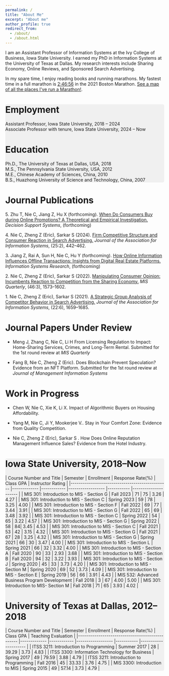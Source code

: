 ```yaml
---
permalink: /
title: "About Me"
excerpt: "About me"
author_profile: true
redirect_from: 
  - /about/
  - /about.html
---
```


I am an Assistant Professor of Information Systems at the Ivy College of Business, Iowa State University. I earned my PhD in Information Systems at the University of Texas at Dallas. My research interests include Sharing Economy, Online Reviews, and Sponsored Search Advertising.

In my spare time, I enjoy reading books and running marathons. My fastest time in a full marathon is [2:46:56](https://boston.r.mikatiming.com/2021/?content=detail&fpid=search&pid=search&idp=9TGHS6FF144A69&lang=EN_CAP&event=R&event_main_group=runner&pidp=start&search%5Bname%5D=Nie&search%5Bfirstname%5D=Cheng&search_event=R#) in the 2021 Boston Marathon. [See a map of all the places I've run a Marathon!](/marathon).

<!-- <p style="text-decoration:underline;"><a href="/marathonmap">See a map of all the places I've run a Marathon!</a></p> -->

<div style="background-color: #f0f0f0; padding: 0px; border-radius: 5px;" markdown="1">

# Employment

Assistant Professor, Iowa State University, 2018 – 2024  
Associate Professor with tenure, Iowa State University, 2024 – Now  

# Education

Ph.D., The University of Texas at Dallas, USA, 2018  
M.S., The Pennsylvania State University, USA, 2012  
M.E., Chinese Academy of Sciences, China, 2010  
B.S., Huazhong University of Science and Technology, China, 2007  

</div>

# Journal Publications


<!-- Use APA 7th edition format -->


5\. Zhu T, Nie C, Jiang Z, Hu X (forthcoming). [When Do Consumers Buy during Online Promotions? A Theoretical and Empirical Investigation.](https://doi.org/10.1016/j.dss.2024.114233) _Decision Support Systems_, (forthcoming)

4\. Nie C, Zheng Z (Eric), Sarkar S (2024). [Firm Competitive Structure and Consumer Reaction in Search Advertising.](https://doi.org/10.17705/1jais.00835) _Journal of the Association for Information Systems_, (25:2), 442–462.

<!-- https://aisel.aisnet.org/jais_preprints/107/ -->
<!-- https://papers.ssrn.com/sol3/papers.cfm?abstract_id=4499361 -->
<!-- 10.17705/1jais.00835 -->


3\. Jiang Z, Rai A, Sun H, Nie C, Hu Y (forthcoming). [How Online Information Influences Offline Transactions: Insights from Digital Real Estate Platforms.](https://doi.org/10.1287/isre.2020.0658) _Information Systems Research_, (forthcoming)

2\. Nie C, Zheng Z (Eric), Sarkar S (2022). [Manipulating Consumer Opinion: Incumbents Reaction to Competition from the Sharing Economy.](https://doi.org/10.25300/MISQ/2022/15666) _MIS Quarterly_, (46:3), 1573–1602. 
<!-- [![PDF](https://img.shields.io/badge/PDF-green.svg)](/files/review_manipulation.pdf) [![Video](https://img.shields.io/badge/Video-orange.svg)](https://youtu.be/4LRscKwr4Fw) -->

1\. Nie C, Zheng Z (Eric), Sarkar S (2021). [A Strategic Group Analysis of Competitor Behavior in Search Advertising.](https://doi.org/10.17705/1jais.00710) _Journal of the Association for Information Systems_, (22:6), 1659–1685. 
<!-- [![PDF](https://img.shields.io/badge/PDF-green.svg)](/files/sponsored_search.pdf) -->

# Journal Papers Under Review

- Meng J, Zhang C, Nie C, Li H  From Licensing Regulation to Impact: Home-Sharing Services, Crimes, and Long-Term Rental. Submitted for the 1st round review at _MIS Quarterly_

- Fang B, Nie C, Zheng Z (Eric). Does Blockchain Prevent Speculation? Evidence from an NFT Platform. Submitted for the 1st round review at _Journal of Management Information Systems_


# Work in Progress

- Chen W, Nie C, Xie K, Li X. Impact of Algorithmic Buyers on Housing Affordability.

- Yang M, Nie C, Ji Y, Mookerjee V.. Stay in Your Comfort Zone: Evidence from Quality Competition.

- Nie C, Zheng Z (Eric), Sarkar S . How Does Online Reputation Management Influence Sales? Evidence from the Hotel Industry.
    

<div style="background-color: #f0f0f0; padding: 0px; border-radius: 5px;" markdown="1">

# Iowa State University, 2018–Now

<!-- 2019 Spring to 2021 spring, only overall course rating, instead of instructor rating, is available. -->
<!-- | MIS 301: Introduction to MIS - Section G | Spring 2022 |  | | | | -->

| Course Number and Title | Semester | Enrollment | Response Rate(%) | Class GPA | Instructor Rating |
|------------------------------------------------ |------------- |------------ |------------------ |-----------
|--------------------- |
| MIS 301: Introduction to MIS - Section G | Fall 2023 | 71 | 75 | 3.26 | 4.27 |
| MIS 301: Introduction to MIS - Section C | Spring 2023 | 59 | 78 | 3.25 | 4.00 |
| MIS 301: Introduction to MIS - Section F | Fall 2022 | 69 | 77 | 3.44 | 3.91 |
| MIS 301: Introduction to MIS - Section G | Fall 2022 | 65 | 69 | 3.48 | 3.92 |
| MIS 301: Introduction to MIS - Section C | Spring 2022 | 54 | 65 | 3.22 | 4.57 |
| MIS 301: Introduction to MIS - Section G | Spring 2022 | 58 | 84| 3.45 | 4.53 |
| MIS 301: Introduction to MIS - Section C | Fall 2021 | 53 | 42 | 3.15 | 4.32 |
| MIS 301: Introduction to MIS - Section G | Fall 2021 | 67 | 28 | 3.25 | 4.32 |
| MIS 301: Introduction to MIS - Section G | Spring 2021 | 66 | 30 | 3.47 | 4.00 |
| MIS 301: Introduction to MIS - Section L | Spring 2021 | 66 | 32 | 3.32 | 4.00 |
| MIS 301: Introduction to MIS - Section A | Fall 2020 | 90 | 33 | 2.93 | 3.68 |
| MIS 301: Introduction to MIS - Section B | Fall 2020 | 94 | 32 | 3.22 | 3.93 |
| MIS 301: Introduction to MIS - Section J | Spring 2020 | 45 | 33 | 3.73 | 4.20 |
| MIS 301: Introduction to MIS - Section M | Spring 2020 | 69 | 52 | 3.73 | 4.09 |
| MIS 301: Introduction to MIS - Section E | Spring 2019 | 56 | 66 | 3.91 | 4.43 |
| MIS 532: Advanced Business Program Development | Fall 2018 | 3 | 67 | 4.00 | 5.00 |
| MIS 301: Introduction to MIS- Section M | Fall 2018 | 71 | 65 | 3.93 | 4.02 |

# University of Texas at Dallas, 2012–2018

| Course Number and Title | Semester | Enrollment | Response Rate(%) | Class GPA | Teaching Evaluation |
|------------------------------------------------ |------------- |------------ |------------------ |-----------
|--------------------- |
| ITSS 3211: Introduction to Programming | Summer 2017 | 28 | 39.29 | 3.73 | 4.83 |
| ITSS 3300: Information Technology for Business | Spring 2017 | 49 | 79.59 | 3.88 | 4.79 |
| ITSS 3211: Introduction to Programming | Fall 2016 | 45 | 33.33 | 3.76 | 4.75 |
| MIS 3300: Introduction to MIS | Spring 2015 | 49 | 57.14 | 3.73 | 4.79 |

</div>